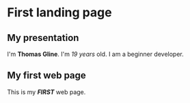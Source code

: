 # First landing page #

## My presentation ##
I'm **Thomas Gline**. I'm *19 years* old. I am a beginner developer.

## My first web page ##
This is my ***FIRST*** web page.




